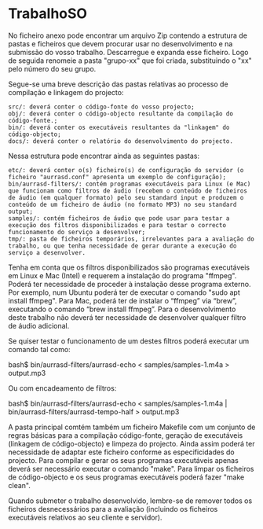 # TrabalhoSO

No ficheiro anexo pode encontrar um arquivo Zip contendo a estrutura de pastas e ficheiros que devem procurar usar no desenvolvimento e na submissão do vosso trabalho. Descarregue e expanda esse ficheiro. Logo de seguida renomeie a pasta "grupo-xx" que foi criada, substituindo o "xx" pelo número do seu grupo.

Segue-se uma breve descrição das pastas relativas ao processo de compilação e linkagem do projecto:

    src/: deverá conter o código-fonte do vosso projecto;
    obj/: deverá conter o código-objecto resultante da compilação do código-fonte.;
    bin/: deverá conter os executáveis resultantes da "linkagem" do código-objecto;
    docs/: deverá conter o relatório do desenvolvimento do projecto.

Nessa estrutura pode encontrar ainda as seguintes pastas:

    etc/: deverá conter o(s) ficheiro(s) de configuração do servidor (o ficheiro "aurrasd.conf" apresenta um exemplo de configuração);
    bin/aurrasd-filters/: contém programas executáveis para Linux (e Mac) que funcionam como filtros de áudio (recebem o conteúdo de ficheiros de áudio (em qualquer formato) pelo seu standard input e produzem o conteúdo de um ficheiro de áudio (no formato MP3) no seu standard output;
    samples/: contém ficheiros de áudio que pode usar para testar a execução dos filtros disponibilizados e para testar o correcto funcionamento do serviço a desenvolver;
    tmp/: pasta de ficheiros temporários, irrelevantes para a avaliação do trabalho, ou que tenha necessidade de gerar durante a execução do serviço a desenvolver.

Tenha em conta que os filtros disponibilizados são programas executáveis em Linux e Mac (Intel) e requerem a instalação do programa "ffmpeg". Poderá ter necessidade de proceder à instalação desse programa externo. Por exemplo, num Ubuntu poderá ter de executar o comando "sudo apt install ffmpeg". Para Mac, poderá ter de instalar o “ffmpeg” via “brew”, executando o comando “brew install ffmpeg”. Para o desenvolvimento deste trabalho não deverá ter necessidade de desenvolver qualquer filtro de áudio adicional.

Se quiser testar o funcionamento de um destes filtros poderá executar um comando tal como:

bash$ bin/aurrasd-filters/aurrasd-echo < samples/samples-1.m4a > output.mp3

Ou com encadeamento de filtros:

bash$ bin/aurrasd-filters/aurrasd-echo < samples/samples-1.m4a | bin/aurrasd-filters/aurrasd-tempo-half > output.mp3

A pasta principal comtém também um ficheiro Makefile com um conjunto de regras básicas para a compilação código-fonte, geração de executáveis (linkagem de código-objecto) e limpeza do projecto. Ainda assim poderá ter necessidade de adaptar este ficheiro conforme as especificidades do projecto. Para compilar e gerar os seus programas executáveis apenas deverá ser necessário executar o comando "make". Para limpar os ficheiros de código-objecto e os seus programas executáveis poderá fazer "make clean".

Quando submeter o trabalho desenvolvido, lembre-se de remover todos os ficheiros desnecessários para a avaliação (incluindo os ficheiros executáveis relativos ao seu cliente e servidor).


